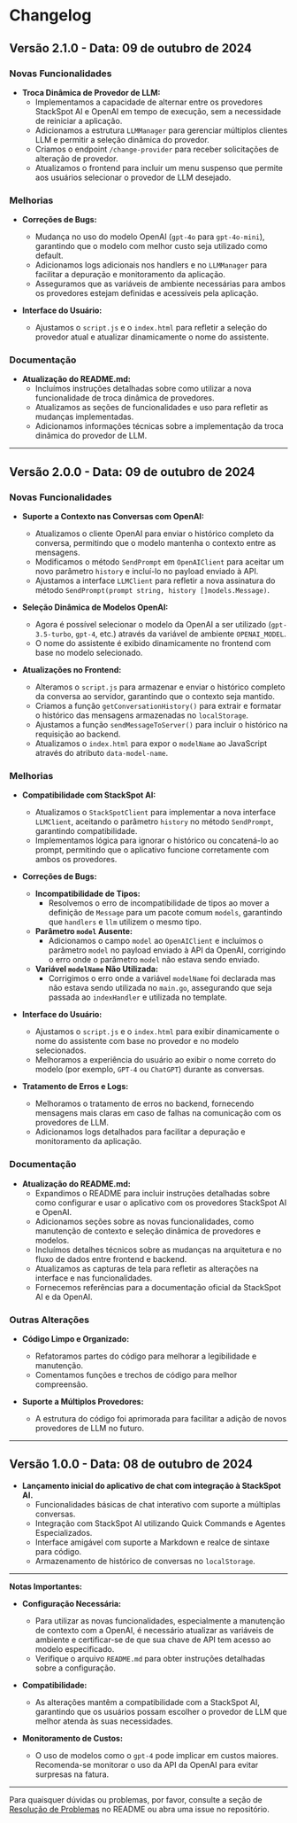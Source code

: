 # Changelog

## Versão 2.1.0 - Data: 09 de outubro de 2024

### Novas Funcionalidades

- **Troca Dinâmica de Provedor de LLM:**
  - Implementamos a capacidade de alternar entre os provedores StackSpot AI e OpenAI em tempo de execução, sem a necessidade de reiniciar a aplicação.
  - Adicionamos a estrutura `LLMManager` para gerenciar múltiplos clientes LLM e permitir a seleção dinâmica do provedor.
  - Criamos o endpoint `/change-provider` para receber solicitações de alteração de provedor.
  - Atualizamos o frontend para incluir um menu suspenso que permite aos usuários selecionar o provedor de LLM desejado.

### Melhorias

- **Correções de Bugs:**
  - Mudança no uso do modelo OpenAI (`gpt-4o` para `gpt-4o-mini`), garantindo que o modelo com melhor custo seja utilizado como default.
  - Adicionamos logs adicionais nos handlers e no `LLMManager` para facilitar a depuração e monitoramento da aplicação.
  - Asseguramos que as variáveis de ambiente necessárias para ambos os provedores estejam definidas e acessíveis pela aplicação.

- **Interface do Usuário:**
  - Ajustamos o `script.js` e o `index.html` para refletir a seleção do provedor atual e atualizar dinamicamente o nome do assistente.

### Documentação

- **Atualização do README.md:**
  - Incluímos instruções detalhadas sobre como utilizar a nova funcionalidade de troca dinâmica de provedores.
  - Atualizamos as seções de funcionalidades e uso para refletir as mudanças implementadas.
  - Adicionamos informações técnicas sobre a implementação da troca dinâmica do provedor de LLM.

---

## Versão 2.0.0 - Data: 09 de outubro de 2024

### Novas Funcionalidades

- **Suporte a Contexto nas Conversas com OpenAI:**
    - Atualizamos o cliente OpenAI para enviar o histórico completo da conversa, permitindo que o modelo mantenha o contexto entre as mensagens.
    - Modificamos o método `SendPrompt` em `OpenAIClient` para aceitar um novo parâmetro `history` e incluí-lo no payload enviado à API.
    - Ajustamos a interface `LLMClient` para refletir a nova assinatura do método `SendPrompt(prompt string, history []models.Message)`.

- **Seleção Dinâmica de Modelos OpenAI:**
    - Agora é possível selecionar o modelo da OpenAI a ser utilizado (`gpt-3.5-turbo`, `gpt-4`, etc.) através da variável de ambiente `OPENAI_MODEL`.
    - O nome do assistente é exibido dinamicamente no frontend com base no modelo selecionado.

- **Atualizações no Frontend:**
    - Alteramos o `script.js` para armazenar e enviar o histórico completo da conversa ao servidor, garantindo que o contexto seja mantido.
    - Criamos a função `getConversationHistory()` para extrair e formatar o histórico das mensagens armazenadas no `localStorage`.
    - Ajustamos a função `sendMessageToServer()` para incluir o histórico na requisição ao backend.
    - Atualizamos o `index.html` para expor o `modelName` ao JavaScript através do atributo `data-model-name`.

### Melhorias

- **Compatibilidade com StackSpot AI:**
    - Atualizamos o `StackSpotClient` para implementar a nova interface `LLMClient`, aceitando o parâmetro `history` no método `SendPrompt`, garantindo compatibilidade.
    - Implementamos lógica para ignorar o histórico ou concatená-lo ao prompt, permitindo que o aplicativo funcione corretamente com ambos os provedores.

- **Correções de Bugs:**
    - **Incompatibilidade de Tipos:**
        - Resolvemos o erro de incompatibilidade de tipos ao mover a definição de `Message` para um pacote comum `models`, garantindo que `handlers` e `llm` utilizem o mesmo tipo.
    - **Parâmetro `model` Ausente:**
        - Adicionamos o campo `model` ao `OpenAIClient` e incluímos o parâmetro `model` no payload enviado à API da OpenAI, corrigindo o erro onde o parâmetro `model` não estava sendo enviado.
    - **Variável `modelName` Não Utilizada:**
        - Corrigimos o erro onde a variável `modelName` foi declarada mas não estava sendo utilizada no `main.go`, assegurando que seja passada ao `indexHandler` e utilizada no template.

- **Interface do Usuário:**
    - Ajustamos o `script.js` e o `index.html` para exibir dinamicamente o nome do assistente com base no provedor e no modelo selecionados.
    - Melhoramos a experiência do usuário ao exibir o nome correto do modelo (por exemplo, `GPT-4` ou `ChatGPT`) durante as conversas.

- **Tratamento de Erros e Logs:**
    - Melhoramos o tratamento de erros no backend, fornecendo mensagens mais claras em caso de falhas na comunicação com os provedores de LLM.
    - Adicionamos logs detalhados para facilitar a depuração e monitoramento da aplicação.

### Documentação

- **Atualização do README.md:**
    - Expandimos o README para incluir instruções detalhadas sobre como configurar e usar o aplicativo com os provedores StackSpot AI e OpenAI.
    - Adicionamos seções sobre as novas funcionalidades, como manutenção de contexto e seleção dinâmica de provedores e modelos.
    - Incluímos detalhes técnicos sobre as mudanças na arquitetura e no fluxo de dados entre frontend e backend.
    - Atualizamos as capturas de tela para refletir as alterações na interface e nas funcionalidades.
    - Fornecemos referências para a documentação oficial da StackSpot AI e da OpenAI.

### Outras Alterações

- **Código Limpo e Organizado:**
    - Refatoramos partes do código para melhorar a legibilidade e manutenção.
    - Comentamos funções e trechos de código para melhor compreensão.

- **Suporte a Múltiplos Provedores:**
    - A estrutura do código foi aprimorada para facilitar a adição de novos provedores de LLM no futuro.

---

## Versão 1.0.0 - Data: 08 de outubro de 2024

- **Lançamento inicial do aplicativo de chat com integração à StackSpot AI.**
    - Funcionalidades básicas de chat interativo com suporte a múltiplas conversas.
    - Integração com StackSpot AI utilizando Quick Commands e Agentes Especializados.
    - Interface amigável com suporte a Markdown e realce de sintaxe para código.
    - Armazenamento de histórico de conversas no `localStorage`.

---

**Notas Importantes:**

- **Configuração Necessária:**
    - Para utilizar as novas funcionalidades, especialmente a manutenção de contexto com a OpenAI, é necessário atualizar as variáveis de ambiente e certificar-se de que sua chave de API tem acesso ao modelo especificado.
    - Verifique o arquivo `README.md` para obter instruções detalhadas sobre a configuração.

- **Compatibilidade:**
    - As alterações mantêm a compatibilidade com a StackSpot AI, garantindo que os usuários possam escolher o provedor de LLM que melhor atenda às suas necessidades.

- **Monitoramento de Custos:**
    - O uso de modelos como o `gpt-4` pode implicar em custos maiores. Recomenda-se monitorar o uso da API da OpenAI para evitar surpresas na fatura.

---

Para quaisquer dúvidas ou problemas, por favor, consulte a seção de [Resolução de Problemas](README.md#resolução-de-problemas) no README ou abra uma issue no repositório.